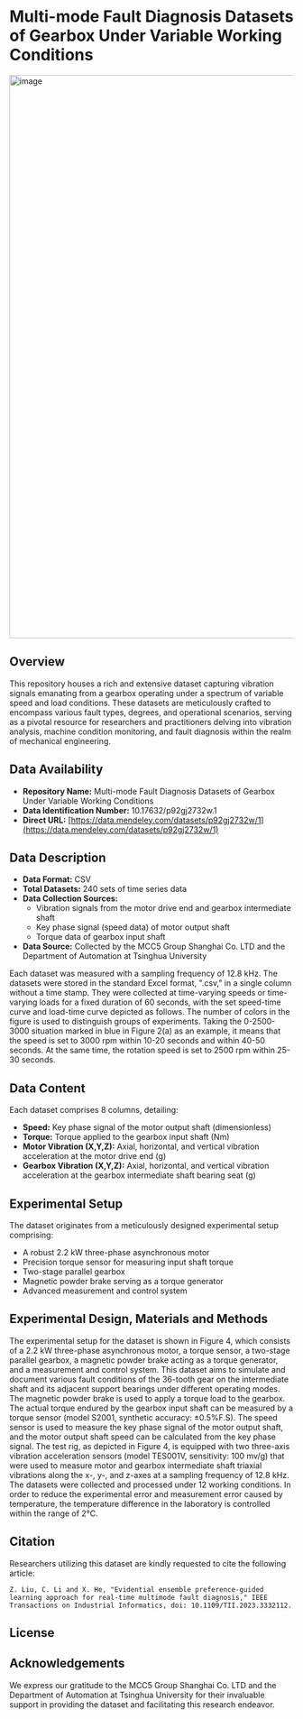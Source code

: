 # Multi-mode Fault Diagnosis Datasets of Gearbox Under Variable Working Conditions

<img width="999" alt="image" src="https://github.com/liuzy0708/MCC-THU-Gearbox-Fault-Diagnosis-Datasets/assets/115722686/219624fe-f5ac-4487-9387-1e2f92183234">

## Overview
This repository houses a rich and extensive dataset capturing vibration signals emanating from a gearbox operating under a spectrum of variable speed and load conditions. These datasets are meticulously crafted to encompass various fault types, degrees, and operational scenarios, serving as a pivotal resource for researchers and practitioners delving into vibration analysis, machine condition monitoring, and fault diagnosis within the realm of mechanical engineering.

## Data Availability
- **Repository Name:** Multi-mode Fault Diagnosis Datasets of Gearbox Under Variable Working Conditions
- **Data Identification Number:** 10.17632/p92gj2732w.1
- **Direct URL:** [https://data.mendeley.com/datasets/p92gj2732w/1](https://data.mendeley.com/datasets/p92gj2732w/1)

## Data Description
- **Data Format:** CSV
- **Total Datasets:** 240 sets of time series data
- **Data Collection Sources:**
  - Vibration signals from the motor drive end and gearbox intermediate shaft
  - Key phase signal (speed data) of motor output shaft
  - Torque data of gearbox input shaft
- **Data Source:** Collected by the MCC5 Group Shanghai Co. LTD and the Department of Automation at Tsinghua University

Each dataset was measured with a sampling frequency of 12.8 kHz. The datasets were stored in the standard Excel format, ".csv," in a single column without a time stamp. They were collected at time-varying speeds or time-varying loads for a fixed duration of 60 seconds, with the set speed-time curve and load-time curve depicted as follows. The number of colors in the figure is used to distinguish groups of experiments. Taking the 0-2500-3000 situation marked in blue in Figure 2(a) as an example, it means that the speed is set to 3000 rpm within 10-20 seconds and within 40-50 seconds. At the same time, the rotation speed is set to 2500 rpm within 25-30 seconds.

## Data Content
Each dataset comprises 8 columns, detailing:
- **Speed:** Key phase signal of the motor output shaft (dimensionless)
- **Torque:** Torque applied to the gearbox input shaft (Nm)
- **Motor Vibration (X,Y,Z):** Axial, horizontal, and vertical vibration acceleration at the motor drive end (g)
- **Gearbox Vibration (X,Y,Z):** Axial, horizontal, and vertical vibration acceleration at the gearbox intermediate shaft bearing seat (g)


## Experimental Setup
The dataset originates from a meticulously designed experimental setup comprising:
- A robust 2.2 kW three-phase asynchronous motor
- Precision torque sensor for measuring input shaft torque
- Two-stage parallel gearbox
- Magnetic powder brake serving as a torque generator
- Advanced measurement and control system


## Experimental Design, Materials and Methods
The experimental setup for the dataset is shown in Figure 4, which consists of a 2.2 kW three-phase asynchronous motor, a torque sensor, a two-stage parallel gearbox, a magnetic powder brake acting as a torque generator, and a measurement and control system. This dataset aims to simulate and document various fault conditions of the 36-tooth gear on the intermediate shaft and its adjacent support bearings under different operating modes. The magnetic powder brake is used to apply a torque load to the gearbox. The actual torque endured by the gearbox input shaft can be measured by a torque sensor (model S2001, synthetic accuracy: ±0.5%F.S). The speed sensor is used to measure the key phase signal of the motor output shaft, and the motor output shaft speed can be calculated from the key phase signal. The test rig, as depicted in Figure 4, is equipped with two three-axis vibration acceleration sensors (model TES001V, sensitivity: 100 mv/g) that were used to measure motor and gearbox intermediate shaft triaxial vibrations along the x-, y-, and z-axes at a sampling frequency of 12.8 kHz. The datasets were collected and processed under 12 working conditions. In order to reduce the experimental error and measurement error caused by temperature, the temperature difference in the laboratory is controlled within the range of 2℃.


## Citation
Researchers utilizing this dataset are kindly requested to cite the following article:
```
Z. Liu, C. Li and X. He, "Evidential ensemble preference-guided learning approach for real-time multimode fault diagnosis," IEEE Transactions on Industrial Informatics, doi: 10.1109/TII.2023.3332112.
```

## License

## Acknowledgements
We express our gratitude to the MCC5 Group Shanghai Co. LTD and the Department of Automation at Tsinghua University for their invaluable support in providing the dataset and facilitating this research endeavor.
